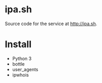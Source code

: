 # ipa.sh

Source code for the service at http://ipa.sh.

# Install

  * Python 3
  * bottle
  * user\_agents
  * ipwhois


